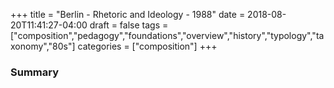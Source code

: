 +++
title = "Berlin - Rhetoric and Ideology - 1988"
date = 2018-08-20T11:41:27-04:00
draft = false
tags = ["composition","pedagogy","foundations","overview","history","typology","taxonomy","80s"]
categories = ["composition"]
+++
### Summary
